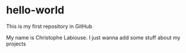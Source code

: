 # hello-world
This is my first repository in GitHub

My name is Christophe Labiouse. I just wanna add some stuff about my projects
